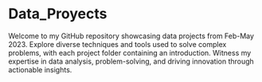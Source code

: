# Data_Proyects
Welcome to my GitHub repository showcasing data projects from Feb-May 2023. Explore diverse techniques and tools used to solve complex problems, with each project folder containing an introduction. Witness my expertise in data analysis, problem-solving, and driving innovation through actionable insights.
